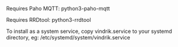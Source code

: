 Requires Paho MQTT: 
python3-paho-mqtt

Requires RRDtool:
python3-rrdtool

To install as a system service, copy vindrik.service to your
systemd directory, eg: /etc/systemd/system/vindrik.service

